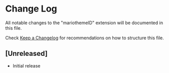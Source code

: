 # Change Log

All notable changes to the "mariothemeID" extension will be documented in this file.

Check [Keep a Changelog](http://keepachangelog.com/) for recommendations on how to structure this file.

## [Unreleased]

- Initial release
